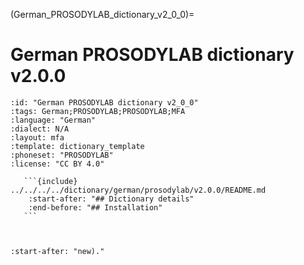 
(German_PROSODYLAB_dictionary_v2_0_0)=
# German PROSODYLAB dictionary v2.0.0

``````{dictionary} German PROSODYLAB dictionary v2.0.0
:id: "German PROSODYLAB dictionary v2_0_0"
:tags: German;PROSODYLAB;PROSODYLAB;MFA
:language: "German"
:dialect: N/A
:layout: mfa
:template: dictionary_template
:phoneset: "PROSODYLAB"
:license: "CC BY 4.0"

   ```{include} ../../../../dictionary/german/prosodylab/v2.0.0/README.md
    :start-after: "## Dictionary details"
    :end-before: "## Installation"
   ```



``````

```{include} ../../../../dictionary/german/prosodylab/v2.0.0/README.md
:start-after: "new)."
```
